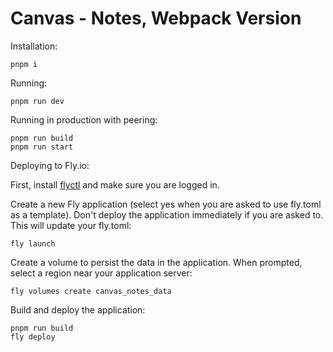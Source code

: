 # Canvas - Notes, Webpack Version

Installation:

```
pnpm i
```

Running:

```
pnpm run dev
```

Running in production with peering:

```
pnpm run build
pnpm run start
```

Deploying to Fly.io:

First, install [flyctl](https://fly.io/docs/speedrun/) and make sure
you are logged in.

Create a new Fly application (select yes when you are asked to use
fly.toml as a template). Don't deploy the application immediately
if you are asked to. This will update your fly.toml:

```
fly launch
```

Create a volume to persist the data in the application. When prompted,
select a region near your application server:

```
fly volumes create canvas_notes_data
```

Build and deploy the application:

```
pnpm run build
fly deploy
```

